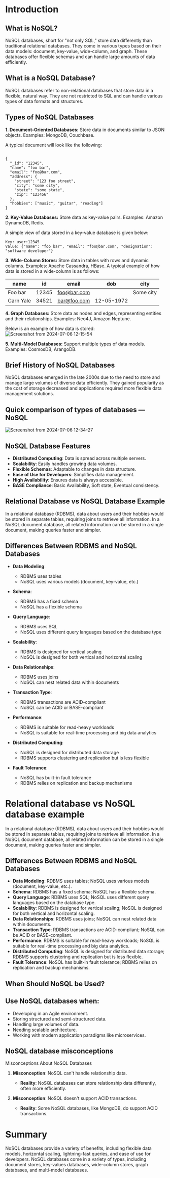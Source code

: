 # Introduction

## What is NoSQL?

NoSQL databases, short for "not only SQL," store data differently than traditional relational databases. They come in various types based on their data models: document, key-value, wide-column, and graph. These databases offer flexible schemas and can handle large amounts of data efficiently.

## What is a NoSQL Database?

NoSQL databases refer to non-relational databases that store data in a flexible, natural way. They are not restricted to SQL and can handle various types of data formats and structures.

## Types of NoSQL Databases
**1. Document-Oriented Databases:** Store data in documents similar to JSON objects.
Examples: MongoDB, Couchbase.

A typical document will look like the following:

```

{
  "_id": "12345",
  "name": "foo bar",
  "email": "foo@bar.com",
  "address": {
    "street": "123 foo street",
    "city": "some city",
    "state": "some state",
    "zip": "123456"
  },
  "hobbies": ["music", "guitar", "reading"]
}

```

**2. Key-Value Databases:** Store data as key-value pairs. Examples: Amazon DynamoDB, Redis.

A simple view of data stored in a key-value database is given below:

```
Key: user:12345
Value: {"name": "foo bar", "email": "foo@bar.com", "designation": "software developer"}

```

**3. Wide-Column Stores:** 
Store data in tables with rows and dynamic columns. Examples: Apache Cassandra, HBase.
A typical example of how data is stored in a wide-column is as follows:

| name      | id    | email        | dob        | city      |
|-----------|-------|--------------|------------|-----------|
| Foo bar   | 12345 | foo@bar.com  |            | Some city |
| Carn Yale | 34521 | bar@foo.com  | 12-05-1972 |           |



**4. Graph Databases:** Store data as nodes and edges, representing entities and their relationships. 
Examples: Neo4J, Amazon Neptune.

Below is an example of how data is stored:
![Screenshot from 2024-07-06 12-15-54](https://github.com/lalitha145/repo-concepts/assets/97296095/9ee0f082-6d3e-4da9-9527-d0504ccfba25)



**5. Multi-Model Databases:** Support multiple types of data models. Examples: CosmosDB, ArangoDB.

## Brief History of NoSQL Databases

NoSQL databases emerged in the late 2000s due to the need to store and manage large volumes of diverse data efficiently. They gained popularity as the cost of storage decreased and applications required more flexible data management solutions.

## Quick comparison of types of databases — NoSQL

![Screenshot from 2024-07-06 12-34-27](https://github.com/lalitha145/repo-concepts/assets/97296095/ad17d5c5-67a0-4d0e-869b-ff19f0d5a1b1)


## NoSQL Database Features

- **Distributed Computing**: Data is spread across multiple servers.
- **Scalability**: Easily handles growing data volumes.
- **Flexible Schemas**: Adaptable to changes in data structure.
- **Ease of Use for Developers**: Simplifies data management.
- **High Availability**: Ensures data is always accessible.
- **BASE Compliance**: Basic Availability, Soft state, Eventual consistency.

## Relational Database vs NoSQL Database Example

In a relational database (RDBMS), data about users and their hobbies would be stored in separate tables, requiring joins to retrieve all information. In a NoSQL document database, all related information can be stored in a single document, making queries faster and simpler.

## Differences Between RDBMS and NoSQL Databases

- **Data Modeling**: 
  - RDBMS uses tables
  - NoSQL uses various models (document, key-value, etc.)

- **Schema**: 
  - RDBMS has a fixed schema
  - NoSQL has a flexible schema

- **Query Language**: 
  - RDBMS uses SQL
  - NoSQL uses different query languages based on the database type

- **Scalability**: 
  - RDBMS is designed for vertical scaling
  - NoSQL is designed for both vertical and horizontal scaling

- **Data Relationships**: 
  - RDBMS uses joins
  - NoSQL can nest related data within documents

- **Transaction Type**: 
  - RDBMS transactions are ACID-compliant
  - NoSQL can be ACID or BASE-compliant

- **Performance**: 
  - RDBMS is suitable for read-heavy workloads
  - NoSQL is suitable for real-time processing and big data analytics

- **Distributed Computing**: 
  - NoSQL is designed for distributed data storage
  - RDBMS supports clustering and replication but is less flexible

- **Fault Tolerance**: 
  - NoSQL has built-in fault tolerance
  - RDBMS relies on replication and backup mechanisms

# Relational database vs NoSQL database example

In a relational database (RDBMS), data about users and their hobbies would be stored in separate tables, requiring joins to retrieve all information. In a NoSQL document database, all related information can be stored in a single document, making queries faster and simpler.

## Differences Between RDBMS and NoSQL Databases

- **Data Modeling**: RDBMS uses tables; NoSQL uses various models (document, key-value, etc.).
- **Schema**: RDBMS has a fixed schema; NoSQL has a flexible schema.
- **Query Language**: RDBMS uses SQL; NoSQL uses different query languages based on the database type.
- **Scalability**: RDBMS is designed for vertical scaling; NoSQL is designed for both vertical and horizontal scaling.
- **Data Relationships**: RDBMS uses joins; NoSQL can nest related data within documents.
- **Transaction Type**: RDBMS transactions are ACID-compliant; NoSQL can be ACID or BASE-compliant.
- **Performance**: RDBMS is suitable for read-heavy workloads; NoSQL is suitable for real-time processing and big data analytics.
- **Distributed Computing**: NoSQL is designed for distributed data storage; RDBMS supports clustering and replication but is less flexible.
- **Fault Tolerance**: NoSQL has built-in fault tolerance; RDBMS relies on replication and backup mechanisms.

## When Should NoSQL be Used?

## Use NoSQL databases when:

- Developing in an Agile environment.
- Storing structured and semi-structured data.
- Handling large volumes of data.
- Needing scalable architecture.
- Working with modern application paradigms like microservices.

 ## NoSQL database misconceptions
 
 Misconceptions About NoSQL Databases

1. **Misconception**: NoSQL can't handle relationship data.
   - **Reality**: NoSQL databases can store relationship data differently, often more efficiently.

2. **Misconception**: NoSQL doesn't support ACID transactions.
   - **Reality**: Some NoSQL databases, like MongoDB, do support ACID transactions.

 
# Summary

NoSQL databases provide a variety of benefits, including flexible data models, horizontal scaling, lightning-fast queries, and ease of use for developers. NoSQL databases come in a variety of types, including document stores, key-values databases, wide-column stores, graph databases, and multi-model databases.


